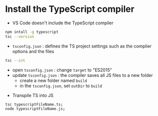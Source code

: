 # Install the TypeScript compiler

- VS Code doesn't include the TypeScript compiler

```bash
npm intall -g typescript
tsc --version
```

- `tsconfig.json` : defines the TS project settings such as the complier options and the files

```bash
tsc --int
```

- open `tsconfig.json` : change `target` to "ES2015"
- update `tsconfig.json` : the compiler saves all JS files to a new folder
  - create a new folder named `build`
  - in the `tsconfig.json`, set `outDir` to `build`

* Transpile TS into JS

```bash
tsc typescriptFileName.ts;
node typescriptFileName.js;
```
